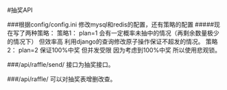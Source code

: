 #抽奖API

###根据config/config.ini 修改mysql和redis的配置，还有策略的配置
#####现在写了两种策略：
  策略1：
    plan=1
    会有一定概率未抽中的情况（再剩余数量极少的情况下）  但效率高  利用django的查询修改原子操作保证不超发的情况。
  策略2：
    plan=2
    保证100%中奖 但并发受限  因为考虑到100%中奖 所以使用悲观锁。
    
    
###/api/raffle/send/  接口为抽奖接口。

###/api/raffle/ 可以对抽奖表增删改查。